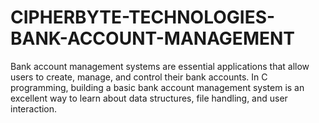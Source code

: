 # CIPHERBYTE-TECHNOLOGIES-BANK-ACCOUNT-MANAGEMENT
Bank account management systems are essential applications that allow users to create, manage, and control their bank accounts. In C programming, building a basic bank account management system is an excellent way to learn about data structures, file handling, and user interaction.
